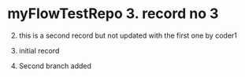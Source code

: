 # myFlowTestRepo   3. record no 3

2. this is a second record but not updated with the first one by coder1

3. initial record
4. Second branch added